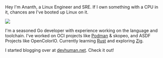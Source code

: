 Hey I'm Ananth, a Linux Engineer and SRE.
If I own something with a CPU in it, chances are I've booted up Linux on it.

[![](https://ossrank.com/widget/22077)](https://ossrank.com/c/22077-ananth-bhaskararaman)

I'm a seasoned Go developer with experience working on the language and toolchain.
I've worked on OCI projects like [Podman](https://github.com/containers/podman) 
& skopeo, and ASDF Projects like OpenColorIO.
Currently learning [Rust](https://rust-lang.org) and exploring [Zig](https://ziglang.org).

I started blogging over at [devhuman.net](https://devhuman.net). Check it out!
